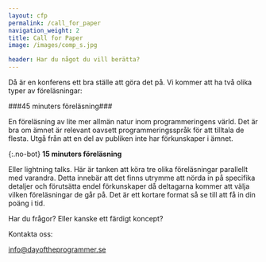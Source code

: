 ```yaml
---
layout: cfp
permalink: /call_for_paper
navigation_weight: 2
title: Call for Paper
image: /images/comp_s.jpg

header: Har du något du vill berätta?
---
```


Då är en konferens ett bra ställe att göra det på.
Vi kommer att ha två olika typer av föreläsningar:

###45 minuters föreläsning###

En föreläsning av lite mer allmän natur inom programmeringens värld. 
Det är bra om ämnet är relevant oavsett programmeringsspråk för att tilltala de flesta. Utgå från att en del av publiken inte har förkunskaper i ämnet.

{:.no-bot}
**15 minuters föreläsning**

Eller lightning talks. Här är tanken att köra tre olika föreläsningar parallellt med varandra. Detta
innebär att det finns utrymme att nörda in på specifika detaljer och förutsätta endel förkunskaper då deltagarna kommer att välja vilken föreläsningar de går på. 
Det är ett kortare format så se till att få in din poäng i tid.

Har du frågor? Eller kanske ett färdigt koncept?

Kontakta oss:

[info@dayoftheprogrammer.se](mailto:info@dayoftheprogrammer.se)
